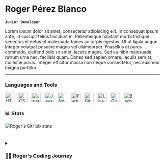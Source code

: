 # Roger Pérez Blanco

**`Junior Developer`**

Lorem ipsum dolor sit amet, consectetur adipiscing elit. In consequat ipsum ante, id suscipit tellus tincidunt in. Pellentesque habitant morbi tristique senectus et netus et malesuada fames ac turpis egestas. Ut ut ligula augue. Integer volutpat posuere magna vel ullamcorper. Phasellus et purus commodo, eleifend odio sit amet, iaculis magna. Sed eu nibh malesuada, rutrum urna nec, facilisis quam. Donec sed sapien ornare, iaculis sem at, molestie purus. Integer efficitur massa non neque consectetur, nec euismod magna porttitor.

---

### Languages and Tools


<img align="left" alt="HTML" width="30px" style="padding-right:10px;" src="https://cdn.jsdelivr.net/gh/devicons/devicon/icons/html5/html5-plain.svg" />
<img align="left" alt="CSS" width="30px" style="padding-right:10px;" src="https://cdn.jsdelivr.net/gh/devicons/devicon/icons/css3/css3-plain.svg" />
<img align="left" alt="Java" width="30px" style="padding-right:10px;" src="https://cdn.jsdelivr.net/gh/devicons/devicon/icons/java/java-original.svg"/>
<img align="left" alt="JavaScript" width="30px" style="padding-right:10px;" src="https://cdn.jsdelivr.net/gh/devicons/devicon/icons/javascript/javascript-plain.svg" />
<img align="left" alt="NodeJS" width="30px" style="padding-right:10px;" src="https://cdn.jsdelivr.net/gh/devicons/devicon/icons/nodejs/nodejs-original.svg" />
<img align="left" alt="Python" width="30px" style="padding-right:10px;" src="https://cdn.jsdelivr.net/gh/devicons/devicon/icons/python/python-plain.svg" />
<img align="left" alt="Git" width="30px" style="padding-right:10px;" src="https://cdn.jsdelivr.net/gh/devicons/devicon/icons/git/git-original.svg" />
<img align="left" alt="Linux" width="30px" style="padding-right:10px;" src="https://cdn.jsdelivr.net/gh/devicons/devicon/icons/linux/linux-original.svg" />
<img align="left" alt="GitHub" width="30px" style="padding-right:10px;" src="https://cdn.jsdelivr.net/gh/devicons/devicon/icons/github/github-original.svg" />
<img align="left" alt="Bash" width="30px" style="padding-right:10px;" src="https://cdn.jsdelivr.net/gh/devicons/devicon/icons/bash/bash-original.svg" />
<br />

#

### 📊 Stats

![Roger's GitHub stats](https://github-readme-stats.vercel.app/api?username=rogerpb98&show_icons=true&theme=gruvbox)

<!-- ![GitHub Streak](https://streak-stats.demolab.com?user=rogerpb98&theme=gruvbox&border_radius=4.5) -->

#

<details>
 <summary><h3>👨‍💻 Roger's Coding Journey</h3></summary>
   Lorem ipsum dolor sit amet, consectetur adipiscing elit. Curabitur molestie eleifend nisl, sed congue nisi fermentum a. Suspendisse odio justo, commodo iaculis odio et, luctus porta nisl. Nulla suscipit, velit vel vulputate maximus, lacus elit eleifend magna, sed lobortis nisl dui quis odio. Suspendisse eu nulla nec tortor rutrum cursus non non ante. Vivamus sem ex, placerat vel accumsan ut, finibus sit amet augue. Proin lorem arcu, rhoncus non mauris et, lacinia euismod tellus. Proin feugiat sem in rutrum placerat. Proin commodo non eros in mattis. Proin ultricies ligula id lorem pulvinar facilisis.

[website]: TODO
[linkedin]: TODO
